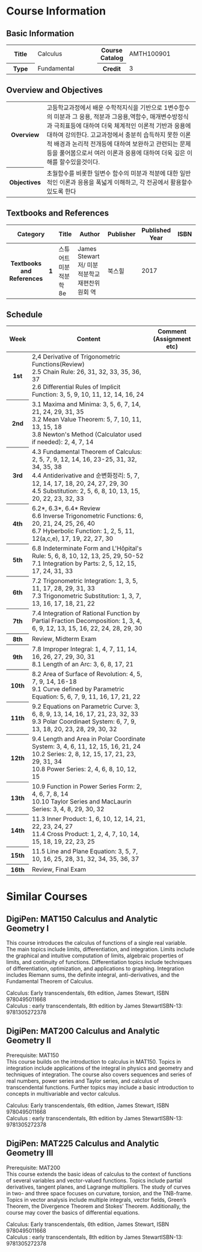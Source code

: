 # Course Information
## Basic Information
<table class="tbl-view">
	<colgroup>
		<col width="15%">
		<col>
		<col width="15%">
		<col>
	</colgroup>
	<tbody>				
		<tr>
			<th>Title</th>
			<td>Calculus</td>
			<th>Course Catalog</th>
			<td>AMTH100901</td>
		</tr>
		<tr>
			<th>Type</th>
			<td>Fundamental</td>
			<th>Credit</th>
			<td>3</td>
		</tr>
	</tbody>
</table>

## Overview and Objectives
<table class="tbl-view">
	<colgroup>
		<col width="15%">
		<col>
	</colgroup>
	<tbody>				
		<tr>
			<th>Overview</th>
			<td>고등학교과정에서 배운 수학적지식을 기반으로 1변수함수의 미분과 그 응용, 적분과 그응용,역함수, 매개변수방정식과 극죄표등에 대하여 더욱 체계적인 이론적 기반과 응용에 대하여 강의한다.  고교과정에서 충분히 습득하지 못한 이론적 배경과 논리적 전개등에 대하여 보완하고 관련되는 문제등을 풀어봄으로서 여러 이론과 응용에 대하여 더욱 깊은 이해를 할수있을것이다.</td>
		</tr>			
		<tr>
			<th>Objectives</th>
			<td>초월함수를 비롯한 일변수 함수의 미분과 적분에 대한 일반적인 이론과 응용을 폭넓게 이해하고, 각 전공에서 활용할수 있도록 한다
</td>
		</tr>	
	</tbody>
</table>

## Textbooks and References
<table class="tbl-view">
	<colgroup>
		<col width="10%">
		<col width="5%">
		<col>
		<col width="20%">
		<col width="10%">
		<col width="10%">
		<col width="15%">
	</colgroup>			
	<thead>
		<tr>
			<th colspan="2">Category</th>
			<th>Title</th>
			<th>Author</th>
			<th>Publisher</th>
			<th>Published Year</th>
			<th>ISBN</th>
		</tr>
	</thead>
	<tbody>				
		<tr>
			<th>Textbooks and<br>References</th>
			<th>1</th>
			<td>스튜어트 미분적분학 8e</td>
			<td>James Stewart 저/ 미분적분학교재편찬위원회 역</td>
			<td>북스힐</td>
			<td class="alignC">2017</td>
			<td></td>
		</tr>
	</tbody>
</table>

## Schedule
<table class="tbl-view">
	<colgroup>
		<col width="10%">
		<col>
		<col width="25%">
	</colgroup>			
	<thead>
		<tr>
			<th>Week</th>
			<th>Content</th>
			<th>Comment<br>(Assignment etc)</th>
		</tr>
	</thead>
	<tbody>	
		<tr>
			<th>1st</th>
			<td>2,4 Derivative of Trigonometric Functions(Review)<br>2.5 Chain Rule: 26, 31, 32, 33, 35, 36, 37<br>2.6 Differential Rules of Implicit Function: 3, 5, 9, 10, 11, 12, 14, 16, 24</td>
			<td></td>
		</tr>							
		<tr>
			<th>2nd</th>
			<td>3.1 Maxima and Minima: 3, 5, 6, 7, 14, 21, 24, 29, 31, 35<br>3.2 Mean Value Theorem: 5, 7, 10, 11, 13, 15, 18<br>3.8 Newton's Method (Calculator used if needed): 2, 4, 7, 14</td>
			<td></td>
		</tr>
		<tr>
			<th>3rd</th>
			<td>4.3 Fundamental Theorem of Calculus: 2, 5, 7, 9, 12, 14, 16, 23-25, 31, 32, 34, 35, 38<br>4.4 Antiderivative and 순변화정리: 5, 7, 12, 14, 17, 18, 20, 24, 27, 29, 30<br>4.5 Substitution: 2, 5, 6, 8, 10, 13, 15, 20, 22, 23, 32, 33</td>
			<td></td>
		</tr>
		<tr>
			<th>4th</th>
			<td>6.2*, 6.3*, 6.4* Review<br>6.6 Inverse Trigonometric Functions: 6, 20, 21, 24, 25, 26, 40<br>6.7 Hyberbolic Function: 1, 2, 5, 11, 12(a,c,e), 17, 19, 22, 27, 30</td>
			<td></td>
		</tr>
		<tr>
			<th>5th</th>
			<td>6.8 Indeterminate Form and L'Hôpital's Rule: 5, 6, 8, 10, 12, 13, 25, 29, 50-52<br>7.1 Integration by Parts: 2, 5, 12, 15, 17, 24, 31, 33</td>
			<td></td>
		</tr>
		<tr>
			<th>6th</th>
			<td>7.2 Trigonometric Integration: 1, 3, 5, 11, 17, 28, 29, 31, 33<br>7.3 Trigonometric Substitution: 1, 3, 7, 13, 16, 17, 18, 21, 22</td>
			<td></td>
		</tr>
		<tr>
			<th>7th</th>
			<td>7.4 Integration of Rational Function by Partial Fraction Decomposition: 1, 3, 4, 6, 9, 12, 13, 15, 16, 22, 24, 28, 29, 30</td>
			<td></td>
		</tr>
		<tr>
			<th>8th</th>
			<td>Review, Midterm Exam</td>
			<td></td>
		</tr>
		<tr>
			<th>9th</th>
			<td>7.8 Improper Integral: 1, 4, 7, 11, 14, 16, 26, 27, 29, 30, 31<br>8.1 Length of an Arc: 3, 6, 8, 17, 21</td>
			<td></td>
		</tr>
		<tr>
			<th>10th</th>
			<td>8.2 Area of Surface of Revolution: 4, 5, 7, 9, 14, 16-18<br>9.1 Curve defined by Parametric Equation: 5, 6, 7, 9, 11, 16, 17, 21, 22</td>
			<td></td>
		</tr>
		<tr>
			<th>11th</th>
			<td>9.2 Equations on Parametric Curve: 3, 6, 8, 9, 13, 14, 16, 17, 21, 23, 32, 33<br>9.3 Polar Coordinaet System: 6, 7, 9, 13, 18, 20, 23, 28, 29, 30, 32</td>
			<td></td>
		</tr>
		<tr>
			<th>12th</th>
			<td>9.4 Length and Area in Polar Coordinate System: 3, 4, 6, 11, 12, 15, 16, 21, 24<br>10.2 Series: 2, 8, 12, 15, 17, 21, 23, 29, 31, 34<br>10.8 Power Series: 2, 4, 6, 8, 10, 12, 15</td>
			<td></td>
		</tr>
		<tr>
			<th>13th</th>
			<td>10.9 Function in Power Series Form: 2, 4, 6, 7, 8, 14<br>10.10 Taylor Series and MacLaurin Series: 3, 4, 8, 29, 30, 32</td>
			<td></td>
		</tr>
		<tr>
			<th>14th</th>
			<td>11.3 Inner Product: 1, 6, 10, 12, 14, 21, 22, 23, 24, 27<br>11.4 Cross Product: 1, 2, 4, 7, 10, 14, 15, 18, 19, 22, 23, 25</td>
			<td></td>
		</tr>
		<tr>
			<th>15th</th>
			<td>11.5 Line and Plane Equation: 3, 5, 7, 10, 16, 25, 28, 31, 32, 34, 35, 36, 37
</td>
			<td></td>
		</tr>
		<tr>
			<th>16th</th>
			<td>Review, Final Exam </td>
			<td></td>
		</tr>												
	</tbody>
</table>


# Similar Courses
## DigiPen: MAT150 Calculus and Analytic Geometry I
This course introduces the calculus of functions of a single real variable. The main topics include limits, differentiation, and integration. Limits include the graphical and intuitive computation of limits, algebraic properties of limits, and continuity of functions. Differentiation topics include techniques of differentiation, optimization, and applications to graphing. Integration includes Riemann sums, the definite integral, anti-derivatives, and the Fundamental Theorem of Calculus.

Calculus: Early transcendentals, 6th edition, James Stewart, ISBN 9780495011668<br>
Calculus : early transcendentals, 8th edition by James StewartISBN-13: 9781305272378

## DigiPen: MAT200 Calculus and Analytic Geometry II
Prerequisite: MAT150<br>
This course builds on the introduction to calculus in MAT150. Topics in integration include applications of the integral in physics and geometry and techniques of integration. The course also covers sequences and series of real numbers, power series and Taylor series, and calculus of transcendental functions. Further topics may include a basic introduction to concepts in multivariable and vector calculus.

Calculus: Early transcendentals, 6th edition, James Stewart, ISBN 9780495011668<br>
Calculus : early transcendentals, 8th edition by James StewartISBN-13: 9781305272378

## DigiPen: MAT225 Calculus and Analytic Geometry III
Prerequisite: MAT200<br>
This course extends the basic ideas of calculus to the context of functions of several variables and vector-valued functions. Topics include partial derivatives, tangent planes, and Lagrange multipliers. The study of curves in two- and three space focuses on curvature, torsion, and the TNB-frame. Topics in vector analysis include multiple integrals, vector fields, Green’s Theorem, the Divergence Theorem and Stokes’ Theorem. Additionally, the course may cover the basics of differential equations.

Calculus: Early transcendentals, 6th edition, James Stewart, ISBN 9780495011668<br>
Calculus : early transcendentals, 8th edition by James StewartISBN-13: 9781305272378
